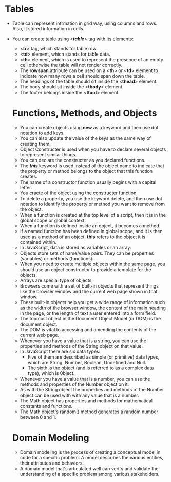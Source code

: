 # Tables
- Table can represent infrmation in grid way, using columns and rows. Also, it stored information in cells.
- You can create table using <***table***> tag with its elements:
  - <**tr**> tag, which stands for table row.
  - <**td**> element, which stands for table data.
  - <**th**> element, which is used to represent the presence of an empty cell otherwise the table will not render correctly. 
  - The **rowspan** attribute can be used on a <**th**> or <**td**> element to indicate how many rows a cell should span down the table.
  - The headings of the table should sit inside the <**thead**> element.
  - The body should sit inside the <**tbody**> element. 
  - The footer belongs inside the <**tfoot**> element.


  # Functions, Methods, and Objects
  - You can create objects using **new** as a keyword and then use dot notation to add keys.
  - You can also update the value of the keys as the same way of creating them.
  - Object Constructer is used when you have to declare several objects to represent similar things.
  - You can declare the constructer as you declared functions.
  - The ***this*** keyword is used instead of the object name to indicate that the property or method belongs to the object that this function creates.  
  - The name of a constructor function usually begins with a capital letter.
  - You craete of the object using the constructer function.
  - To delete a property, you use the keyword delete, and then use dot notation to identify the property or method you want to remove from the object.
  - When a function is created at the top level of a script, then it is in the global scope or global context. 
  - When a function is defined inside an object, it becomes a method.
  - If a named function has been defined in global scope, and it is then used as a method of an object, **this** refers to the object it is contained within. 
  - In JavaScript, data is stored as variables or an array.
  - Objects store sets of name/value pairs. They can be properties (variables) or methods (functions).
  - When you need to create multiple objects within the same page, you should use an object constructor to provide a template for the objects.
  - Arrays are special type of objects.
  - Browsers come with a set of built-in objects that represent things like the browser window and the current web page shown in that window.  
  - These built-in objects help you get a wide range of information such as the width of the browser window, the content of the main heading in the page, or the length of text a user entered into a form field.
  - The topmost object in the Document Object Model (or DOM) is the document object.
  - The DOM is vital to accessing and amending the contents of the current web page.
  - Whenever you have a value that is a string, you can use the properties and methods of the String object on that value.   
  - In JavaScript there are six data types:
    - Five of them are described as simple (or primitive) data types, which are String, Number, Boolean, Undefined and Null.
    - The sixth is the object (and is referred to as a complex data type), which is 0bject.
  - Whenever you have a value that is a number, you can use the methods and properties of the Number object on it. 
  - As with the String object the properties and methods of the Number object can be used with with any value that is a number.
  - The Math object has properties and methods for mathematical constants and functions. 
  - The Math object's random() method generates a random number between 0 and 1.
  

  # Domain Modeling
  - Domain modeling is the process of creating a conceptual model in code for a specific problem. A model describes the various entities, their attributes and behaviors.
  - A domain model that's articulated well can verify and validate the understanding of a specific problem among various stakeholders.
  
 

 
